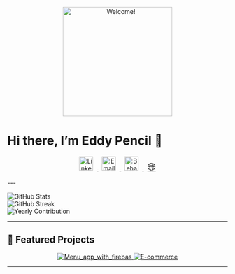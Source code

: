 <p align="center">
  <img src="https://media.giphy.com/media/ASd0Ukj0y3qMM/giphy.gif" alt="Welcome!" width="250"/>
</p>

# Hi there, I’m Eddy Pencil 👋

<p align="center">
  <!-- LinkedIn Icon -->
  <a href="https://linkedin.com/in/eyad-elasser-b5b44b336" title="LinkedIn">
    <img
      src="https://img.shields.io/badge/?logo=linkedin&logoColor=white&color=0A66C2&style=flat-square"
      alt="LinkedIn"
      width="32" height="32"
      style="margin: 0 8px;"
    />
  </a>

  <!-- Email Icon -->
  <a href="mailto:Eyadsameh025@gmail.com" title="Email">
    <img
      src="https://img.shields.io/badge/?logo=gmail&logoColor=white&color=D14836&style=flat-square"
      alt="Email"
      width="32" height="32"
      style="margin: 0 8px;"
    />
  </a>

  <!-- Behance Icon -->
  <a href="https://behance.net/eddypencil" title="Behance">
    <img
      src="https://img.shields.io/badge/?logo=behance&logoColor=white&color=1769FF&style=flat-square"
      alt="Behance"
      width="32" height="32"
      style="margin: 0 8px;"
    />
  </a>

  <!-- Portfolio Icon (Emoji) -->
  <a href="https://your-portfolio.com" title="Portfolio">
    <span style="font-size: 24px; margin: 0 8px;">🌐</span>
  </a>
</p>
---

![GitHub Stats](https://github-readme-stats.vercel.app/api?username=eddypencil&show_icons=true)  
![GitHub Streak](https://github-readme-streak-stats.herokuapp.com/?user=eddypencil)  
![Yearly Contribution](https://activity-graph.herokuapp.com/graph?username=eddypencil&theme=github)

---

## 🚀 Featured Projects

<div align="center">
  <a href="https://github.com/eddypencil/Menu_app_with_firebase">
    <img src="https://github-readme-stats.vercel.app/api/pin/?username=eddypencil&repo=Menu_app_with_firebas" alt="Menu_app_with_firebas" />
  </a>
  <a href="https://github.com/eddypencil/E-commerce">
    <img src="https://github-readme-stats.vercel.app/api/pin/?username=eddypencil&repoE-commerce" alt="E-commerce" />
  </a>
</div>

---

<!--
  Links for the badges
-->
[linkedin]: https://linkedin.com/in/eddypencil
[email]: mailto:Eyadsameh025@gmail.com
